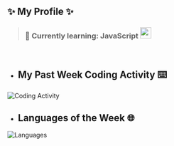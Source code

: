 ## ✨ My Profile ✨
> ### 🍹 Currently learning: JavaScript <img width="25" height="25" src="https://media0.giphy.com/media/ln7z2eWriiQAllfVcn/source.gif">
<br/>

- ## My Past Week Coding Activity ⌨️
![Coding Activity](https://wakatime.com/share/@bf24eecf-289e-4efc-b298-d16d1fc4c7ae/62ce88f1-e5dc-45ef-a9a8-82249f455592.svg?)
- ## Languages of the Week 🌐
![Languages](https://wakatime.com/share/@bf24eecf-289e-4efc-b298-d16d1fc4c7ae/a44fb486-6f86-4e0a-8936-aaad80fa7bba.svg?)
